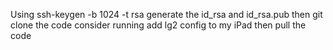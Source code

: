 Using ssh-keygen -b 1024 -t rsa 
generate the id_rsa and id_rsa.pub
then 
git clone the code
consider running 
add lg2 config to my iPad 
then pull the code
